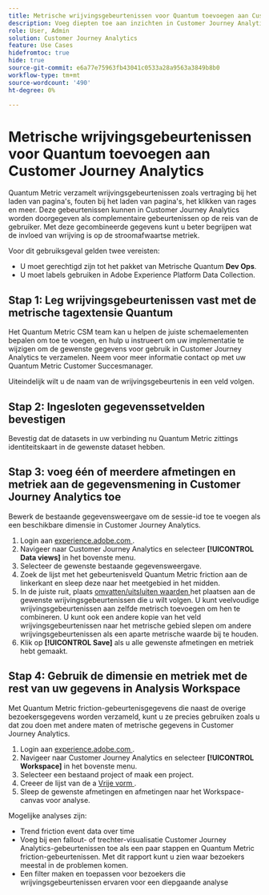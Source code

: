 ```yaml
---
title: Metrische wrijvingsgebeurtenissen voor Quantum toevoegen aan Customer Journey Analytics
description: Voeg diepten toe aan inzichten in Customer Journey Analytics met behulp van wrijvingsgebeurtenissen verzameld in Quantum Metric.
role: User, Admin
solution: Customer Journey Analytics
feature: Use Cases
hidefromtoc: true
hide: true
source-git-commit: e6a77e75963fb43041c0533a28a9563a3849b8b0
workflow-type: tm+mt
source-wordcount: '490'
ht-degree: 0%

---
```


# Metrische wrijvingsgebeurtenissen voor Quantum toevoegen aan Customer Journey Analytics

Quantum Metric verzamelt wrijvingsgebeurtenissen zoals vertraging bij het laden van pagina&#39;s, fouten bij het laden van pagina&#39;s, het klikken van rages en meer. Deze gebeurtenissen kunnen in Customer Journey Analytics worden doorgegeven als complementaire gebeurtenissen op de reis van de gebruiker. Met deze gecombineerde gegevens kunt u beter begrijpen wat de invloed van wrijving is op de stroomafwaartse metriek.

Voor dit gebruiksgeval gelden twee vereisten:

* U moet gerechtigd zijn tot het pakket van Metrische Quantum **Dev Ops**.
* U moet labels gebruiken in Adobe Experience Platform Data Collection.

## Stap 1: Leg wrijvingsgebeurtenissen vast met de metrische tagextensie Quantum

Het Quantum Metric CSM team kan u helpen de juiste schemaelementen bepalen om toe te voegen, en hulp u instrueert om uw implementatie te wijzigen om de gewenste gegevens voor gebruik in Customer Journey Analytics te verzamelen. Neem voor meer informatie contact op met uw Quantum Metric Customer Succesmanager.

Uiteindelijk wilt u de naam van de wrijvingsgebeurtenis in een veld volgen.

## Stap 2: Ingesloten gegevenssetvelden bevestigen

Bevestig dat de datasets in uw verbinding nu Quantum Metric zittings identiteitskaart in de gewenste dataset hebben.

## Stap 3: voeg één of meerdere afmetingen en metriek aan de gegevensmening in Customer Journey Analytics toe

Bewerk de bestaande gegevensweergave om de sessie-id toe te voegen als een beschikbare dimensie in Customer Journey Analytics.

1. Login aan [ experience.adobe.com ](https://experience.adobe.com).
1. Navigeer naar Customer Journey Analytics en selecteer **[!UICONTROL Data views]** in het bovenste menu.
1. Selecteer de gewenste bestaande gegevensweergave.
1. Zoek de lijst met het gebeurtenisveld Quantum Metric friction aan de linkerkant en sleep deze naar het meetgebied in het midden.
1. In de juiste ruit, plaats [ omvatten/uitsluiten waarden ](/help/data-views/component-settings/include-exclude-values.md) het plaatsen aan de gewenste wrijvingsgebeurtenissen die u wilt volgen. U kunt veelvoudige wrijvingsgebeurtenissen aan zelfde metrisch toevoegen om hen te combineren. U kunt ook een andere kopie van het veld wrijvingsgebeurtenissen naar het metrische gebied slepen om andere wrijvingsgebeurtenissen als een aparte metrische waarde bij te houden.
1. Klik op **[!UICONTROL Save]** als u alle gewenste afmetingen en metriek hebt gemaakt.

## Stap 4: Gebruik de dimensie en metriek met de rest van uw gegevens in Analysis Workspace

Met Quantum Metric friction-gebeurtenisgegevens die naast de overige bezoekersgegevens worden verzameld, kunt u ze precies gebruiken zoals u dat zou doen met andere maten of metrische gegevens in Customer Journey Analytics.

1. Login aan [ experience.adobe.com ](https://experience.adobe.com).
1. Navigeer naar Customer Journey Analytics en selecteer **[!UICONTROL Workspace]** in het bovenste menu.
1. Selecteer een bestaand project of maak een project.
1. Creeer de lijst van de a [ Vrije vorm ](/help/analysis-workspace/visualizations/freeform-table/freeform-table.md).
1. Sleep de gewenste afmetingen en afmetingen naar het Workspace-canvas voor analyse.

Mogelijke analyses zijn:

* Trend friction event data over time
* Voeg bij een fallout- of trechter-visualisatie Customer Journey Analytics-gebeurtenissen toe als een paar stappen en Quantum Metric friction-gebeurtenissen. Met dit rapport kunt u zien waar bezoekers meestal in de problemen komen.
* Een filter maken en toepassen voor bezoekers die wrijvingsgebeurtenissen ervaren voor een diepgaande analyse

